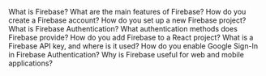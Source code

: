 What is Firebase?
What are the main features of Firebase?
How do you create a Firebase account?
How do you set up a new Firebase project?
What is Firebase Authentication?
What authentication methods does Firebase provide?
How do you add Firebase to a React project?
What is a Firebase API key, and where is it used?
How do you enable Google Sign-In in Firebase Authentication?
Why is Firebase useful for web and mobile applications?
